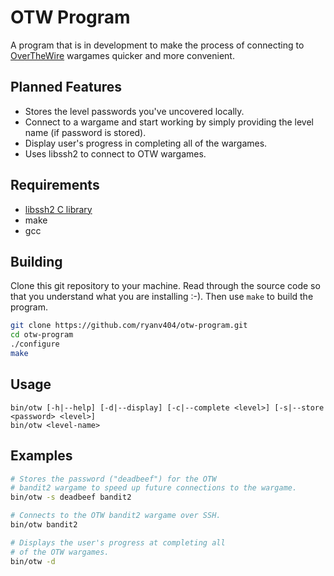 # OTW Program

A program that is in development to make the process of connecting to [OverTheWire](https://overthewire.org/wargames/ "OTW") wargames quicker and more convenient.

## Planned Features

- Stores the level passwords you've uncovered locally.
- Connect to a wargame and start working by simply providing the level name (if password is stored).
- Display user's progress in completing all of the wargames.
- Uses libssh2 to connect to OTW wargames.

## Requirements

- [libssh2 C library](https://www.libssh2.org/ "libssh2")
- make
- gcc

## Building

Clone this git repository to your machine. Read through the source code so that you understand what you are installing :-). Then use `make` to build the program.
 
```bash
git clone https://github.com/ryanv404/otw-program.git
cd otw-program
./configure
make
```

## Usage

```
bin/otw [-h|--help] [-d|--display] [-c|--complete <level>] [-s|--store <password> <level>]
bin/otw <level-name>
```

## Examples

```bash
# Stores the password ("deadbeef") for the OTW
# bandit2 wargame to speed up future connections to the wargame.
bin/otw -s deadbeef bandit2

# Connects to the OTW bandit2 wargame over SSH.
bin/otw bandit2

# Displays the user's progress at completing all
# of the OTW wargames.
bin/otw -d
```
